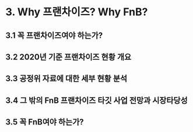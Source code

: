 # 3. Why 프랜차이즈? Why FnB?

## 3.1 꼭 프랜차이즈여야 하는가?

## 3.2 2020년 기준 프랜차이즈 현황 개요 

## 3.3 공정위 자료에 대한 세부 현황 분석 

## 3.4 그 밖의 FnB 프랜차이즈 타깃 사업 전망과 시장타당성

## 3.5 꼭 FnB여야 하는가? 
